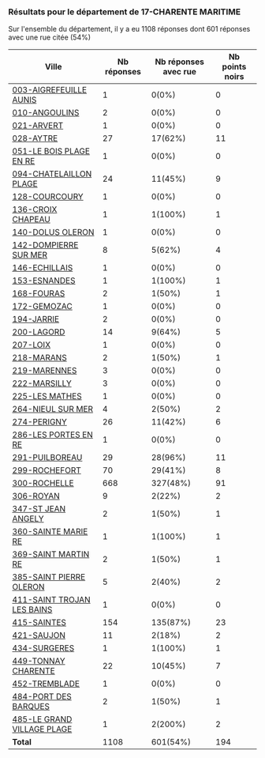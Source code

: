 ### Résultats pour le département de 17-CHARENTE MARITIME

Sur l'ensemble du département, il y a eu 1108 réponses dont 601 réponses avec une rue citée (54%)

| Ville | Nb réponses | Nb réponses avec rue | Nb points noirs |
|-------------|-------------|----------------------|-----------------|
|<a href='003-AIGREFEUILLE AUNIS.md'>003-AIGREFEUILLE AUNIS</a>|1|0(0%)|0|
|<a href='010-ANGOULINS.md'>010-ANGOULINS</a>|2|0(0%)|0|
|<a href='021-ARVERT.md'>021-ARVERT</a>|1|0(0%)|0|
|<a href='028-AYTRE.md'>028-AYTRE</a>|27|17(62%)|11|
|<a href='051-LE BOIS PLAGE EN RE.md'>051-LE BOIS PLAGE EN RE</a>|1|0(0%)|0|
|<a href='094-CHATELAILLON PLAGE.md'>094-CHATELAILLON PLAGE</a>|24|11(45%)|9|
|<a href='128-COURCOURY.md'>128-COURCOURY</a>|1|0(0%)|0|
|<a href='136-CROIX CHAPEAU.md'>136-CROIX CHAPEAU</a>|1|1(100%)|1|
|<a href='140-DOLUS OLERON.md'>140-DOLUS OLERON</a>|1|0(0%)|0|
|<a href='142-DOMPIERRE SUR MER.md'>142-DOMPIERRE SUR MER</a>|8|5(62%)|4|
|<a href='146-ECHILLAIS.md'>146-ECHILLAIS</a>|1|0(0%)|0|
|<a href='153-ESNANDES.md'>153-ESNANDES</a>|1|1(100%)|1|
|<a href='168-FOURAS.md'>168-FOURAS</a>|2|1(50%)|1|
|<a href='172-GEMOZAC.md'>172-GEMOZAC</a>|1|0(0%)|0|
|<a href='194-JARRIE.md'>194-JARRIE</a>|2|0(0%)|0|
|<a href='200-LAGORD.md'>200-LAGORD</a>|14|9(64%)|5|
|<a href='207-LOIX.md'>207-LOIX</a>|1|0(0%)|0|
|<a href='218-MARANS.md'>218-MARANS</a>|2|1(50%)|1|
|<a href='219-MARENNES.md'>219-MARENNES</a>|3|0(0%)|0|
|<a href='222-MARSILLY.md'>222-MARSILLY</a>|3|0(0%)|0|
|<a href='225-LES MATHES.md'>225-LES MATHES</a>|1|0(0%)|0|
|<a href='264-NIEUL SUR MER.md'>264-NIEUL SUR MER</a>|4|2(50%)|2|
|<a href='274-PERIGNY.md'>274-PERIGNY</a>|26|11(42%)|6|
|<a href='286-LES PORTES EN RE.md'>286-LES PORTES EN RE</a>|1|0(0%)|0|
|<a href='291-PUILBOREAU.md'>291-PUILBOREAU</a>|29|28(96%)|11|
|<a href='299-ROCHEFORT.md'>299-ROCHEFORT</a>|70|29(41%)|8|
|<a href='300-ROCHELLE.md'>300-ROCHELLE</a>|668|327(48%)|91|
|<a href='306-ROYAN.md'>306-ROYAN</a>|9|2(22%)|2|
|<a href='347-ST JEAN ANGELY.md'>347-ST JEAN ANGELY</a>|2|1(50%)|1|
|<a href='360-SAINTE MARIE RE.md'>360-SAINTE MARIE RE</a>|1|1(100%)|1|
|<a href='369-SAINT MARTIN RE.md'>369-SAINT MARTIN RE</a>|2|1(50%)|1|
|<a href='385-SAINT PIERRE OLERON.md'>385-SAINT PIERRE OLERON</a>|5|2(40%)|2|
|<a href='411-SAINT TROJAN LES BAINS.md'>411-SAINT TROJAN LES BAINS</a>|1|0(0%)|0|
|<a href='415-SAINTES.md'>415-SAINTES</a>|154|135(87%)|23|
|<a href='421-SAUJON.md'>421-SAUJON</a>|11|2(18%)|2|
|<a href='434-SURGERES.md'>434-SURGERES</a>|1|1(100%)|1|
|<a href='449-TONNAY CHARENTE.md'>449-TONNAY CHARENTE</a>|22|10(45%)|7|
|<a href='452-TREMBLADE.md'>452-TREMBLADE</a>|1|0(0%)|0|
|<a href='484-PORT DES BARQUES.md'>484-PORT DES BARQUES</a>|2|1(50%)|1|
|<a href='485-LE GRAND VILLAGE PLAGE.md'>485-LE GRAND VILLAGE PLAGE</a>|1|2(200%)|2|
| **Total** |1108|601(54%)|194|
